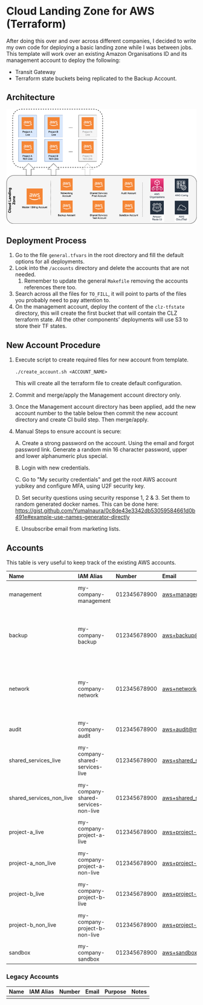 Cloud Landing Zone for AWS (Terraform)
===================================

After doing this over and over across different companies, I decided to write my own code for deploying a basic landing zone while I was between jobs.
This template will work over an existing Amazon Organisations ID and its management account to deploy the following:

 - Transit Gateway
 - Terraform state buckets being replicated to the Backup Account.




Architecture
------------

![Cloud Landing Zone Structure](images/CLZ.png)

Deployment Process
------------------

1. Go to the file `general.tfvars` in the root directory and fill the default options for all deployments.
2. Look into the `/accounts` directory and delete the accounts that are not needed. 
   1. Remember to update the general `Makefile` removing the accounts references there too.
3. Search across all the files for `TO_FILL`, it will point to parts of the files you probably need to pay attention to.
4. On the management account, deploy the content of the `clz-tfstate` directory, this will create the first bucket that will contain the CLZ terraform state. All the other components' deployments will use S3 to store their TF states.

New Account Procedure
---------------------

1.	Execute script to create required files for new account from template.

    `./create_account.sh <ACCOUNT_NAME>`

    This will create all the terraform file to create default configuration.

2.	Commit and merge/apply the Management account directory only.

3.	Once the Management account directory has been applied, add the new account number to the table below then commit the new account directory and create CI build step. Then merge/apply.

4.	Manual Steps to ensure account is secure:

    A. Create a strong password on the account. Using the email and forgot password link. Generate a random min 16 character password, upper and lower alphanumeric plus special.

    B. Login with new credentials.

    C. Go to "My security credentials" and get the root AWS account yubikey and configure MFA, using U2F security key.

    D. Set security questions using security response 1, 2 & 3. Set them to random generated docker names. This can be done here: https://gist.github.com/YumaInaura/0c8de43e3342db53059584661d0b491e#example-use-names-generator-directly

    E. Unsubscribe email from marketing lists.

Accounts
--------
This table is very useful to keep track of the existing AWS accounts.

| Name                     | IAM Alias                           | Number       | Email                                         | Purpose                                                                                                  | DNS Prefix        | Notes |
| :----------------------- | :---------------------------------- | :----------- | :-------------------------------------------- | :------------------------------------------------------------------------------------------------------- | :---------------- | :---- |
| management               | my-company-management               | 012345678900 | aws+management@mycompany.domain               | Management Account organisation billing account                                                          |                   |       |
| backup                   | my-company-backup                   | 012345678900 | aws+backup@mycompany.domain                   | Storage backup account contains all replicated buckets incase of disaster or compromise of main accounts |                   |       |
| network                  | my-company-network                  | 012345678900 | aws+network@mycompany.domain                  | Contains all shared networking components, Transit Gateway, main Route53 domain, etc...                  |                   |       |
| audit                    | my-company-audit                    | 012345678900 | aws+audit@mycompany.domain                    | Centralised Cloudtrail and Cloudwatch logs                                                               |                   |       |
| shared_services_live     | my-company-shared-services-live     | 012345678900 | aws+shared_services_live@mycompany.domain     | Shared Services Live production account                                                                  | live.services     |       |
| shared_services_non_live | my-company-shared-services-non-live | 012345678900 | aws+shared_services_non_live@mycompany.domain | Shared Services Non-Live development, test, pre-prod account                                             | nonlive.services  |       |
| project-a_live           | my-company-project-a-live           | 012345678900 | aws+project-a_live@mycompany.domain           | Project A Live production account                                                                        | live.project-a    |       |
| project-a_non_live       | my-company-project-a-non-live       | 012345678900 | aws+project-a_non_live@mycompany.domain       | Project A Non-Live development, test, pre-prod account                                                   | nonlive.project-a |       |
| project-b_live           | my-company-project-b-live           | 012345678900 | aws+project-b_live@mycompany.domain           | Project B Live production account                                                                        | live.project-b    |       |
| project-b_non_live       | my-company-project-b-non-live       | 012345678900 | aws+project-b_non_live@mycompany.domain       | Project B Non-Live development, test, pre-prod account                                                   | nonlive.project-b |       |
| sandbox                  | my-company-sandbox                  | 012345678900 | aws+sandbox@mycompany.domain                  | Sandbox experimentation account                                                                          | sandbox           |       |

### Legacy Accounts

| Name | IAM Alias | Number | Email | Purpose | Notes |
| :--- | :-------- | :----- | :---- | :------ | :---- |
|      |           |        |       |         |       |
